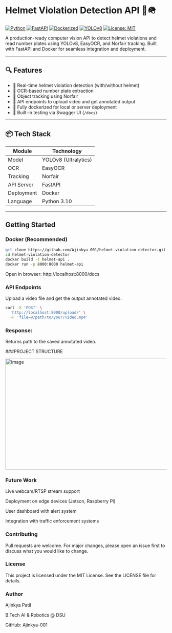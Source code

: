 # Helmet Violation Detection API 🚨🪖

[![Python](https://img.shields.io/badge/Python-3.10-blue.svg)](https://www.python.org/)
[![FastAPI](https://img.shields.io/badge/FastAPI-0.110.0-green.svg)](https://fastapi.tiangolo.com/)
[![Dockerized](https://img.shields.io/badge/Dockerized-Yes-blue)](https://www.docker.com/)
[![YOLOv8](https://img.shields.io/badge/YOLOv8-Ultralytics-ff69b4)](https://docs.ultralytics.com/)
[![License: MIT](https://img.shields.io/badge/License-MIT-yellow.svg)](LICENSE)

A production-ready computer vision API to detect helmet violations and read number plates using YOLOv8, EasyOCR, and Norfair tracking. Built with FastAPI and Docker for seamless integration and deployment.

---

## 🔍 Features

- 🚀 Real-time helmet violation detection (with/without helmet)
- 🔢 OCR-based number plate extraction
- 🎯 Object tracking using Norfair
- 📁 API endpoints to upload video and get annotated output
- 🐳 Fully dockerized for local or server deployment
- 🧪 Built-in testing via Swagger UI (`/docs`)

---

## 📦 Tech Stack

| Module       | Technology                |
|--------------|---------------------------|
| Model        | YOLOv8 (Ultralytics)      |
| OCR          | EasyOCR                   |
| Tracking     | Norfair                   |
| API Server   | FastAPI                   |
| Deployment   | Docker                    |
| Language     | Python 3.10               |

---

##  Getting Started

###  Docker (Recommended)

```bash
git clone https://github.com/Ajinkya-001/helmet-violation-detector.git
cd helmet-violation-detector
docker build -t helmet-api .
docker run -p 8000:8000 helmet-api
```

Open in browser: http://localhost:8000/docs



### API Endpoints

Upload a video file and get the output annotated video.

```bash
curl -X 'POST' \
  'http://localhost:8000/upload/' \
  -F 'file=@/path/to/your/video.mp4'
```
### Response:

Returns path to the saved annotated video.


###PROJECT STRUCTURE 

<img width="733" height="347" alt="image" src="https://github.com/user-attachments/assets/79053b11-21f7-4b03-b0d9-07509799574f" />

### Future Work 

Live webcam/RTSP stream support

Deployment on edge devices (Jetson, Raspberry Pi)

User dashboard with alert system

Integration with traffic enforcement systems

### Contributing

Pull requests are welcome. For major changes, please open an issue first to discuss what you would like to change.

### License

This project is licensed under the MIT License. See the LICENSE file for details.

### Author 
Ajinkya Patil

B.Tech AI & Robotics @ DSU

GitHub: Ajinkya-001








